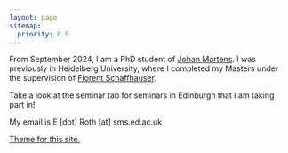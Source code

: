 ```yaml
---
layout: page
sitemap:
  priority: 0.9
---
```

<div id="describe-text">
	<p>From September 2024, I am a PhD student of <a href="https://www.maths.ed.ac.uk/~jmartens/">Johan Martens</a>. I was previously in Heidelberg University, where I completed my Masters under the supervision of <a href="https://matematiflo.github.io/">Florent Schaffhauser</a>.</p>
</div>

<div id="describe-text">
	<p>Take a look at the seminar tab for seminars in Edinburgh that I am taking part in!</p>
</div>

<div id="describe-text">
	<p>My email is E [dot] Roth [at] sms.ed.ac.uk</p>
</div>

<div id="describe-text">
	<p><a href="https://github.com/knhash/Pudhina">Theme for this site.</a>